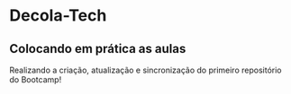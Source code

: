 # Decola-Tech

<div>
  <h2> Colocando em prática as aulas </h2>

  <p>Realizando a criação, atualização e sincronização do primeiro repositório do Bootcamp! </p>
</div>
